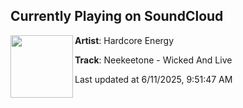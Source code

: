 ## Currently Playing on SoundCloud

[<img align="left" width="100" src="https://i1.sndcdn.com/artworks-O6QqwdgW3NdLY0HP-9mxWyw-t500x500.png">](https://soundcloud.com/hardcoreenergy/neekeetone-wicked-and-live?in=hardcoreenergy/sets/neekeetone-ecstatic-ep)

**Artist**: Hardcore Energy 

**Track**: Neekeetone - Wicked And Live

Last updated at 6/11/2025, 9:51:47 AM
